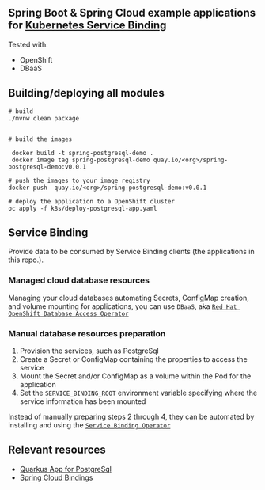 ## Spring Boot & Spring Cloud example applications for [Kubernetes Service Binding](https://github.com/servicebinding/spec)
Tested with:
* OpenShift
* DBaaS

## Building/deploying all modules
```shell
# build 
./mvnw clean package


# build the images 

 docker build -t spring-postgresql-demo .
 docker image tag spring-postgresql-demo quay.io/<org>/spring-postgresql-demo:v0.0.1
 
# push the images to your image registry
docker push  quay.io/<org>/spring-postgresql-demo:v0.0.1         

# deploy the application to a OpenShift cluster
oc apply -f k8s/deploy-postgresql-app.yaml 
```


## Service Binding

Provide data to be consumed by Service Binding clients (the applications in this repo.).

### Managed cloud database resources

Managing your cloud databases automating Secrets, ConfigMap creation, and volume mounting for applications,
you can use `DBaaS`, aka [`Red Hat OpenShift Database Access Operator`](https://github.com/RHEcosystemAppEng/dbaas-operator)

### Manual database resources preparation

1. Provision the services, such as  PostgreSql
2. Create a Secret or ConfigMap containing the properties to access the service
3. Mount the Secret and/or ConfigMap as a volume within the Pod for the application
4. Set the `SERVICE_BINDING_ROOT` environment variable specifying where the service information has been mounted

Instead of manually preparing steps 2 through 4, they can be automated by installing and using the [`Service Binding Operator`](https://github.com/redhat-developer/service-binding-operator)

## Relevant resources

* [Quarkus App for PostgreSql](https://github.com/RHEcosystemAppEng/postgresql-orm-quickstart)
* [Spring Cloud Bindings](https://github.com/spring-cloud/spring-cloud-bindings)
